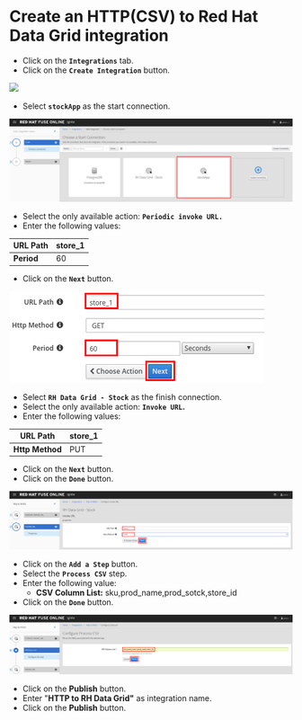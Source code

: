 # Create an HTTP\(CSV\) to Red Hat Data Grid integration

* Click on the **`Integrations`** tab.
* Click on the **`Create Integration`** button.

![](https://blobscdn.gitbook.com/v0/b/gitbook-28427.appspot.com/o/assets%2F-LDgEtlo1zua2etnJvxn%2F-LELUN0iQuZ-Lrgc8hhc%2F-LELUepgR8SpNSlYSgyo%2Fimage.png?alt=media&token=0f0657c7-c105-4e1d-aff8-e5142423f484)

* Select **`stockApp`** as the start connection.

![](../.gitbook/assets/image%20%2818%29.png)

* Select the only available action:  **`Periodic invoke URL.`**
* Enter the following values:

| **URL Path** | store\_1 |
| --- | --- |
| **Period** | 60 |

* Click on the **`Next`** button.

![](../.gitbook/assets/image%20%2824%29.png)

* Select **`RH Data Grid - Stock`** as the finish connection.
* Select the only available action:  **`Invoke URL`.**
* Enter the following values:

| **URL Path** | store\_1 |
| --- | --- |
| **Http Method** | PUT |

* Click on the **`Next`** button.
* Click on the **`Done`** button.

![](../.gitbook/assets/image%20%2869%29.png)

* Click on the **`Add a Step`** button.
* Select the **`Process CSV`** step.
* Enter the following value:
  * **CSV Column List:** sku,prod\_name,prod\_sotck,store\_id
* Click on the **`Done`** button.

![](../.gitbook/assets/image%20%283%29.png)

* Click on the **Publish** button.
* Enter "**HTTP to RH Data Grid"** as integration name.
* Click on the **Publish** button.

